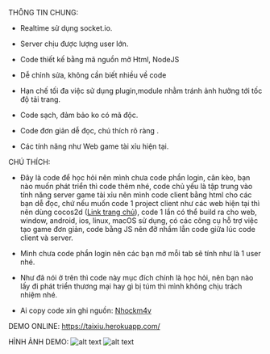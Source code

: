 THÔNG TIN CHUNG:

- Realtime sử dụng socket.io.

- Server chịu được lượng user lớn.

- Code thiết kế bằng mã nguồn mở Html, NodeJS
 
- Dễ chỉnh sửa, không cần biết nhiều về code 
  
- Hạn chế tối đa việc sử dụng plugin,module nhằm tránh ảnh hưởng tới tốc độ tải trang.
 
- Code sạch, đảm bảo ko có mã độc.
 
- Code đơn giản dễ đọc, chú thích rõ ràng .
 
- Các tính năng như Web game tài xỉu hiện tại.

CHÚ THÍCH:

- Đây là code để học hỏi nên mình chưa code phần login, cân kèo, bạn nào muốn phát triển thì code thêm nhé, code chủ yếu là tập trung vào tính năng server game tài xỉu nên mình code client bằng html cho các bạn dễ đọc, chứ nếu muốn code 1 project client như các web hiện tại thì nên dùng cocos2d ([Link trang chủ](https://cocos2d-x.org)), code 1 lần có thể build ra cho web, window, android, ios, linux, macOS sử dụng, có các công cụ hỗ trợ việc tạo game đơn giản, code bằng JS nên đỡ nhầm lẫn code giữa lúc code client và server.

- Mình chưa code phần login nên các bạn mở mỗi tab sẽ tính như là 1 user nhé.

- Như đã nói ở trên thì code này mục đích chính là học hỏi, nên bạn nào lấy đi phát triển thương mại hay gì bị túm thì mình không chịu trách nhiệm nhé.

- Ai copy code xin ghi nguồn: [Nhockm4v](https://www.facebook.com/nhockm4v)



DEMO ONLINE: https://taixiu.herokuapp.com/

HÌNH ẢNH DEMO:
![alt text](https://i.imgur.com/3WtlX1l.png)
![alt text](https://i.imgur.com/XJXS1il.png)


